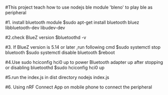 #This project teach how to use nodejs ble module 'bleno' to play ble as peripheral


#1. install bluetooth module
   $sudo apt-get install bluetooth bluez libbluetooth-dev libudev-dev

#2.check BlueZ version
   $bluetoothd -v

#3. If BlueZ version is 5.14 or later ,run following cmd
   $sudo systemctl stop bluetooth 
   $sudo systemctl disable bluetooth 
   $reboot

#4.Use sudo hciconfig hci0 up to power Bluetooth adapter up after stopping or disabling bluetoothd
    $sudo hciconfig hci0 up

#5.run the index.js in dist directory
    nodejs index.js

#6. Using nRF Connect App on mobile phone to connect the   peripheral
